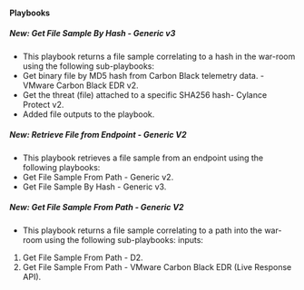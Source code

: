 
#### Playbooks
##### New: Get File Sample By Hash - Generic v3
- This playbook returns a file sample correlating to a hash in the war-room using the following sub-playbooks:
- Get binary file by MD5 hash from Carbon Black telemetry data. - VMware Carbon Black EDR v2.
- Get the threat (file) attached to a specific SHA256 hash- Cylance Protect v2.
- Added file outputs to the playbook.
##### New: Retrieve File from Endpoint - Generic V2
- This playbook retrieves a file sample from an endpoint using the following playbooks:
- Get File Sample From Path - Generic v2.
- Get File Sample By Hash - Generic v3.
##### New: Get File Sample From Path - Generic V2
- This playbook returns a file sample correlating to a path into the war-room using the following sub-playbooks:
inputs:
1) Get File Sample From Path - D2.
2) Get File Sample From Path - VMware Carbon Black EDR (Live Response API).

